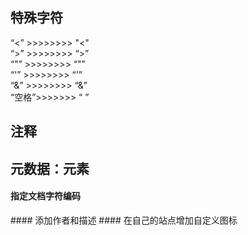 ## 特殊字符
“<” >>>>>>>> "&lt;"    
“>” >>>>>>>> “&gt;”    
“"” >>>>>>>> “&quot;”    
“'” >>>>>>>> “&apos;”    
“&” >>>>>>>> “&amp;”   
“空格”>>>>>>> “&nbsp;”    
## 注释
<!-- ... -->    
## 元数据：<meta>元素
#### 指定文档字符编码
<meta charset="utf-8">    
#### 添加作者和描述
<meta name="author" content="Chris Mills">   
<meta name="description" content="The MDN Learning Area aims to providecomplete beginners to the Web with all they need to know to get started with developing web sites and applications.">    
#### 在自己的站点增加自定义图标

